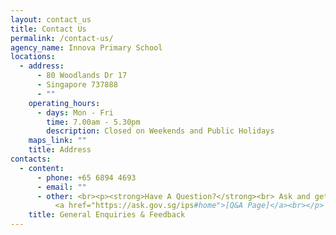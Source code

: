 ```yaml
---
layout: contact_us
title: Contact Us
permalink: /contact-us/
agency_name: Innova Primary School
locations:
  - address:
      - 80 Woodlands Dr 17
      - Singapore 737888
      - ""
    operating_hours:
      - days: Mon - Fri
        time: 7.00am - 5.30pm
        description: Closed on Weekends and Public Holidays
    maps_link: ""
    title: Address
contacts:
  - content:
      - phone: +65 6894 4693
      - email: ""
      - other: <br><p><strong>Have A Question?</strong><br> Ask and get answered on our
          <a href="https://ask.gov.sg/ips#home">[Q&A Page]</a><br></p>
    title: General Enquiries & Feedback
---
```

